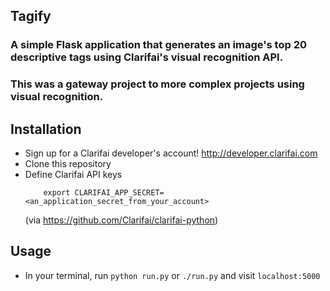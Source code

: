 ## Tagify
### A simple Flask application that generates an image's top 20 descriptive tags using Clarifai's visual recognition API.
### This was a gateway project to more complex projects using visual recognition.

## Installation
- Sign up for a Clarifai developer's account! http://developer.clarifai.com 
- Clone this repository
- Define Clarifai API keys 
	``` export CLARIFAI_APP_ID=<an_application_id_from_your_account>
		export CLARIFAI_APP_SECRET=<an_application_secret_from_your_account>
	```
	(via https://github.com/Clarifai/clarifai-python)

## Usage 
- In your terminal, run ```python run.py``` or ```./run.py``` and visit ```localhost:5000```

